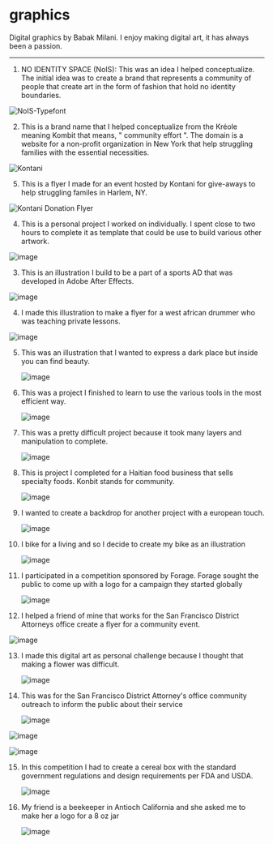 # graphics
Digital graphics by Babak Milani. I enjoy making digital art, it has always been a passion. 


___________________________________________________________________________________________________________________________________________________________

1. NO IDENTITY SPACE (NoIS): This was an idea I helped conceptualize. The initial idea was to create a brand that represents a community of people that
   create art in the form of fashion that hold no identity boundaries.

![NoIS-Typefont](https://github.com/user-attachments/assets/bc528d46-d639-4fd6-a931-6d1cd899d48a)

2. This is a brand name that I helped conceptualize from the Kréole meaning Kombit that means, " community effort ". The domain is a website for
   a non-profit organization in New York that help struggling families with the essential necessities. 

![Kontani](https://github.com/user-attachments/assets/107d2e36-8464-4af2-8311-7271c21117ea)

5. This is a flyer I made for an event hosted by Kontani for give-aways to help struggling familes in Harlem, NY.

![Kontani Donation Flyer](https://github.com/user-attachments/assets/b1ef29a2-1809-43e3-9b71-c58f7464bd7b)

4. This is a personal project I worked on individually. I spent close to two hours to complete it as template that could be use to build various other artwork.
   
![image](https://github.com/user-attachments/assets/7418251b-6678-43f3-81e0-f1a6bd7c8269)

3. This is an illustration I build to be a part of a sports AD that was developed in Adobe After Effects.
   
![image](https://github.com/user-attachments/assets/1cb253b5-0988-4852-afa4-d0b2ea03060a)

4. I made this illustration to make a flyer for a west african drummer who was teaching private lessons.
   
![image](https://github.com/user-attachments/assets/5fdbf298-a526-438e-83fc-5cdf3baff9da)

5. This was an illustration that I wanted to express a dark place but inside you can find beauty.
   
   ![image](https://github.com/user-attachments/assets/268f9cce-2943-4406-9934-f52426e48cb4)

6. This was a project I finished to learn to use the various tools in the most efficient way.
   
   ![image](https://github.com/user-attachments/assets/73df4fb4-772f-44b3-bf71-1b6c6c457315)

7. This was a pretty difficult project because it took many layers and manipulation to complete.
   
   ![image](https://github.com/user-attachments/assets/24adf5cc-41a9-4938-b742-6ff90e96cb76)

8. This is project I completed for a Haitian food business that sells specialty foods. Konbit stands for community.
   
   ![image](https://github.com/user-attachments/assets/3f48938c-8b8f-4431-b358-da86e7517c24)

9. I wanted to create a backdrop for another project with a european touch.
   
   ![image](https://github.com/user-attachments/assets/faa30044-b75e-4c3e-9f5f-091acc772e39)

10. I bike for a living and so I decide to create my bike as an illustration
    
    ![image](https://github.com/user-attachments/assets/0ba0d1e7-3de7-41d0-be63-7c6fce540a7b)

11. I participated in a competition sponsored by Forage. Forage sought the public to come up with a logo for a campaign they started globally
    
    ![image](https://github.com/user-attachments/assets/27b1d65d-f397-462e-b0f3-9c43b73c16b3)

12. I helped a friend of mine that works for the San Francisco District Attorneys office create a flyer for a community event.
    
 ![image](https://github.com/user-attachments/assets/ea4250a1-6fde-4f45-b241-8ad13e20acf0)

 13. I made this digital art as personal challenge because I thought that making a flower was difficult.

     ![image](https://github.com/user-attachments/assets/b5865ed7-02e6-4584-b80e-05a1914047d2)

14. This was for the San Francisco District Attorney's office community outreach to inform the public about their service

    ![image](https://github.com/user-attachments/assets/23afa57b-da52-464e-a2fa-45d65ae10a22)

   ![image](https://github.com/user-attachments/assets/5ce5b4a8-3d8d-4e30-8826-0e697a842161)

   ![image](https://github.com/user-attachments/assets/60e5b2b9-5437-4d78-b399-e8541136e5b0)

15. In this competition I had to create a cereal box with the standard government regulations and design requirements per FDA and USDA.

    ![image](https://github.com/user-attachments/assets/ef85c63d-dda3-44a1-a904-5ad44300156c)


16. My friend is a beekeeper in Antioch California and she asked me to make her a logo for a 8 oz jar

    ![image](https://github.com/user-attachments/assets/b0e3cc65-d5a3-4577-ae5c-2c096d2ced47)






